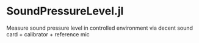 # SoundPressureLevel.jl
Measure sound pressure level in controlled environment via decent sound card + calibrator + reference mic
